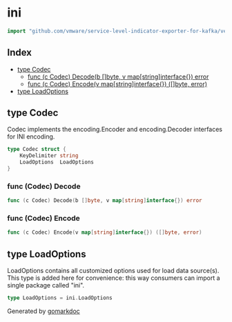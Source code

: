 <!-- Code generated by gomarkdoc. DO NOT EDIT -->

# ini

```go
import "github.com/vmware/service-level-indicator-exporter-for-kafka/vendor/github.com/spf13/viper/internal/encoding/ini"
```

## Index

- [type Codec](<#type-codec>)
  - [func (c Codec) Decode(b []byte, v map[string]interface{}) error](<#func-codec-decode>)
  - [func (c Codec) Encode(v map[string]interface{}) ([]byte, error)](<#func-codec-encode>)
- [type LoadOptions](<#type-loadoptions>)


## type Codec

Codec implements the encoding.Encoder and encoding.Decoder interfaces for INI encoding.

```go
type Codec struct {
    KeyDelimiter string
    LoadOptions  LoadOptions
}
```

### func \(Codec\) Decode

```go
func (c Codec) Decode(b []byte, v map[string]interface{}) error
```

### func \(Codec\) Encode

```go
func (c Codec) Encode(v map[string]interface{}) ([]byte, error)
```

## type LoadOptions

LoadOptions contains all customized options used for load data source\(s\). This type is added here for convenience: this way consumers can import a single package called "ini".

```go
type LoadOptions = ini.LoadOptions
```



Generated by [gomarkdoc](<https://github.com/princjef/gomarkdoc>)
